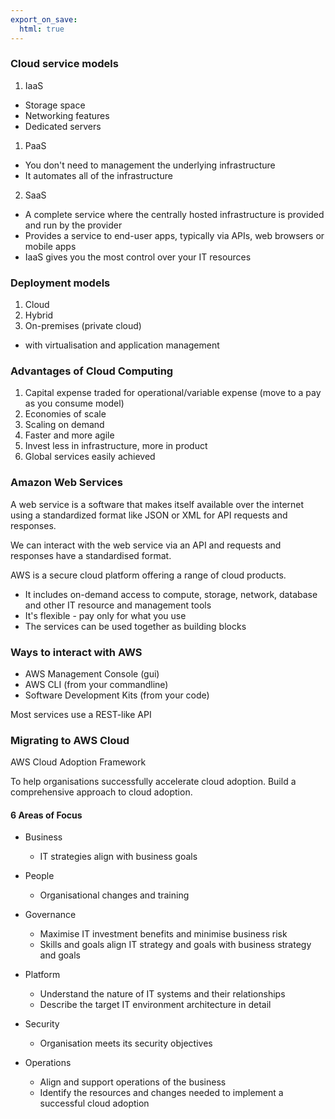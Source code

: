 ```yaml
---
export_on_save:
  html: true
---
```

### Cloud service models

1. IaaS

- Storage space
- Networking features
- Dedicated servers

1. PaaS

- You don't need to management the underlying infrastructure
- It automates all of the infrastructure

2. SaaS

- A complete service where the centrally hosted infrastructure is provided and run by the provider
- Provides a service to end-user apps, typically via APIs, web browsers or mobile apps
- IaaS gives you the most control over your IT resources

### Deployment models

1. Cloud
2. Hybrid
3. On-premises (private cloud)

- with virtualisation and application management

### Advantages of Cloud Computing

1. Capital expense traded for operational/variable expense (move to a pay as you consume model)
2. Economies of scale
3. Scaling on demand
4. Faster and more agile
5. Invest less in infrastructure, more in product
6. Global services easily achieved

### Amazon Web Services

A web service is a software that makes itself available over the internet using a standardized format like JSON or XML for API requests and responses.

We can interact with the web service via an API and requests and responses have a standardised format.

AWS is a secure cloud platform offering a range of cloud products.
- It includes on-demand access to compute, storage, network, database and other IT resource and management tools
- It's flexible - pay only for what you use
- The services can be used together as building blocks

### Ways to interact with AWS

- AWS Management Console (gui)
- AWS CLI (from your commandline)
- Software Development Kits (from your code)

Most services use a REST-like API

### Migrating to AWS Cloud

AWS Cloud Adoption Framework

To help organisations successfully accelerate cloud adoption.
Build a comprehensive approach to cloud adoption.

#### 6 Areas of Focus
- Business 
  - IT strategies align with business goals
- People
  - Organisational changes and training
- Governance
  - Maximise IT investment benefits and minimise business risk
  - Skills and goals align IT strategy and goals with business strategy and goals

- Platform
  - Understand the nature of IT systems and their relationships
  - Describe the target IT environment architecture in detail
- Security
  - Organisation meets its security objectives
- Operations
  - Align and support operations of the business
  - Identify the resources and changes needed to implement a successful cloud adoption


